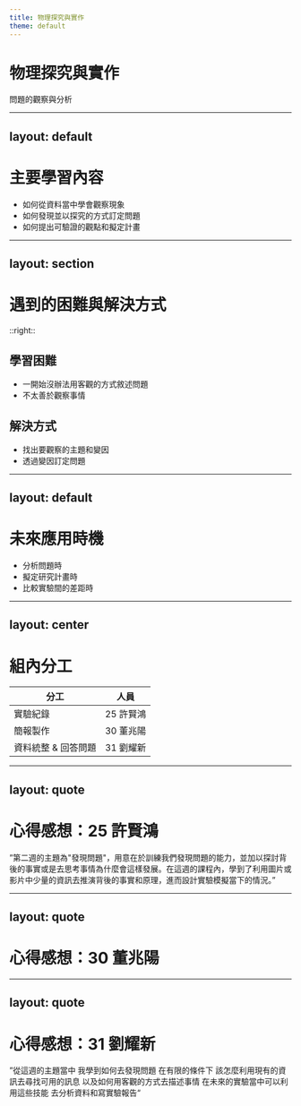 ```yaml
---
title: 物理探究與實作
theme: default
---
```


# 物理探究與實作
問題的觀察與分析

---
layout: default
---

# 主要學習內容

- 如何從資料當中學會觀察現象
- 如何發現並以探究的方式訂定問題
- 如何提出可驗證的觀點和擬定計畫

---
layout: section
---

# 遇到的困難與解決方式

::right::

## 學習困難
- 一開始沒辦法用客觀的方式敘述問題
- 不太善於觀察事情

## 解決方式
- 找出要觀察的主題和變因
- 透過變因訂定問題

---
layout: default
---

# 未來應用時機
- 分析問題時
- 擬定研究計畫時
- 比較實驗間的差距時

---
layout: center
---

# 組內分工
| 分工                | 人員      |
|---------------------|-----------|
| 實驗紀錄            | 25 許賢鴻 |
| 簡報製作            | 30 董兆陽 |
| 資料統整 & 回答問題 | 31 劉耀新 |

---
layout: quote
---

# 心得感想：25 許賢鴻
”第二週的主題為"發現問題"，用意在於訓練我們發現問題的能力，並加以探討背後的事實或是去思考事情為什麼會這樣發展。在這週的課程內，學到了利用圖片或影片中少量的資訊去推演背後的事實和原理，進而設計實驗模擬當下的情況。”

---
layout: quote
---

# 心得感想：30 董兆陽

---
layout: quote
---

# 心得感想：31 劉耀新
”從這週的主題當中 我學到如何去發現問題 在有限的條件下 該怎麼利用現有的資訊去尋找可用的訊息 以及如何用客觀的方式去描述事情 在未來的實驗當中可以利用這些技能 去分析資料和寫實驗報告“